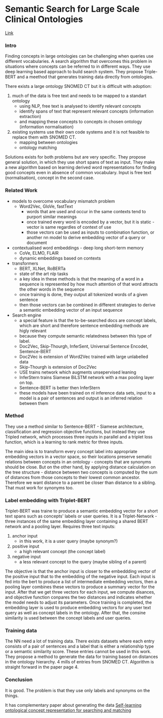 # Semantic Search for Large Scale Clinical Ontologies

[Link](https://arxiv.org/abs/2201.00118)

### Intro   

Finding concepts in large ontologies can be challenging when queries use different vocabularies.
A search algorithm that overcomes this problem in situations where concepts can be referred to in different ways.
They use deep learning based approach to build search system.
They propose Triple-BERT and a meethod that generates training data directly from ontologies.

There exists a large ontology SNOMED CT but it is difficult with adoption:
1. much of the data is free text and needs to be mapped to a standart ontology
    - using NLP, free text is analysed to identify relevant concepts
    - identify spans of text that represent relevant concepts (information extraction)
    - and mapping these concepts to concepts in chosen ontology (information normalisation)
2. existing systems use their own code systems and it is not feasible to replace them with SNOMED CT.
   - mapping between ontologies
   - ontology matching 

Solutions exists for both problems but are very specific.
They propose general solution, in which they use short spans of text as input.
They make a new algorithm based on learning derived word representations for finding good concepts even in absence of common vocabulary.
Input is free text (normalisation), concept in the second case.

### Related Work

- models to overcome vocabulary mismatch problem
  - Word2Vec, GloVe, fastText
    - words that are used and occur in the same contexts tend to purport similar meanings
    - once trained every word is encoded by a vector, but it is static - vector is same regardles  of context of use
    - those vectors can be used as inputs to combination function, or another nn model to derive embedding vector of a query or document
- contextualised word embeddings - deep long short-term memory
  - CoVe, ELMO, FLAIR
  - dynamic embeddings based on contexts
- transformers 
  - BERT, XLNet, RoBERTa
  - state of the art nlp tasks
  - a key idea in these methods is that the meaning of a word in a sequence is represented by how much attention of that word attracts the other words in the sequence
  - once training is done, they output all tokenized words of a given sentence
  - then those vectors can be combined in different strategies to derive a semantic embedding vector of an input sequence
- Search engine
  - a special feature is that the to-be-searched docs are concept labels, which are short and therefore sentence embedding methods are higly relevant
  - because they compute semantic relatedness between this type of label.
  - Doc2Vec, Skip-Thourgh, InferSent, Universal Sentence Encodet, Sentence-BERT
  - Doc2Vec is extension of Word2Vec trained with large unlabelled data
  - Skip-Thourgh is extension of Doc2Vec
  - USE trains network which augments unsepervised leaning
  - InferStern trains Siamese BiLSTM network with a max pooling layer on top.
  - Sentence-BERT is better then InferStern
  - these models have been trained on nl inference data sets, input to a model is a pair of sentences and output is an inferred relation between them

### Method

They use a method similar to Sentence-BERT - Siamese architecture, classification and regression objective functions, but instead they use Tripled network, which processes three inputs in parallel and a triplet loss function, which is a learning to rank metric for three inputs.

The main idea is to transform every concept label into appropriate embedding vectors in a vector space, so their locations preserve sematic relations between concepts in an ontology - concepts that are synonyms should be close.
But on the other hand, by applying distance calculation on the tree structure - distance between two concepts is computed by the sum of distances from those concepts to their lowest common ancestor.
Therefore we want distance to a parent be closer than distance to a sibling.
That must work for synonyms too.

### Label embedding with Triplet-BERT

Triplet-BERT was traine to produce a semantic embedding vector for a short text spans such as concepts' labels or user queries.
It is a Triplet-Network - three instances of the same embedding layer containing a shared BERT network and a pooling layer.
Requires three text inputs:
  1.  anchor input  
      - in this work, it is a user query (maybe synonym?)
  2.  positive input
      - a high relevant concept (the concept label) 
  3.  negative input 
      - a less relevant concept to the query (maybe sibling of a parent)

The objective is that the anchor input is closer to the embeddding vector of the positive input that to the embedding of the negative input.
Each input is fed into the bert to produce a list of intermediate embedding vectors, then a pooling layer combines these vectors to produce a summary vector for the input.
After that we get three vectors for each input, we compute disances, and objective function conpares the two distances and indicates whether the model needs to adjust its parameters.
Once training is completed, the embedding layer is used to produce embedding vectors for any user text query as well as concept labels in the ontology.
After that, the consine similarity is used between the concept labels and user queries.

### Training data

The NN need a lot of training data.
There exists datasets where each entry consists of a pair of sentences and a label that is either a relationship type or a semantic similarity score.
These entries cannot be used in this work.
They propose a method to generate the data for training based on distances in the ontology hierarchy.
4 mills of entries from SNOMED CT.
Algorithm is straight forward in the paper page 4.


### Conclusion 

It is good.
The problem is that they use only labels and synonyms on the things.


It has complementary paper about generating the data [Self-learning ontological concept representation for searching and matching](https://www.semanticscholar.org/paper/Self-learning-ontological-concept-representation-Ngo-Koopman/6985beaffc63602f8978e0c58cf7855c089adc9c)